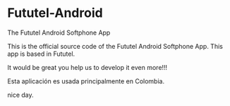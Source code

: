 Fututel-Android
===============

The Fututel Android Softphone App

This is the official source code of the Fututel Android Softphone App. This app is based in Fututel.

It would be great you help us to develop it even more!!!

Esta aplicación es usada principalmente en Colombia.

nice day.
